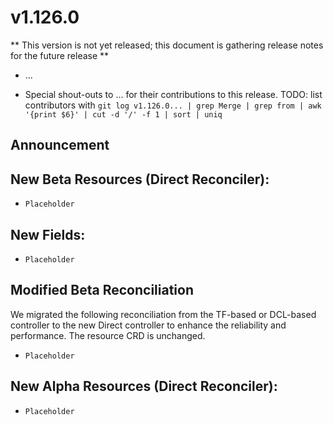 # v1.126.0

** This version is not yet released; this document is gathering release notes for the future release **

* ...

* Special shout-outs to ... for their contributions to this release.
TODO: list contributors with `git log v1.126.0... | grep Merge | grep from | awk '{print $6}' | cut -d '/' -f 1 | sort | uniq`

## Announcement 

## New Beta Resources (Direct Reconciler):

* `Placeholder`

## New Fields:

* `Placeholder`

## Modified Beta Reconciliation

We migrated the following reconciliation from the TF-based or DCL-based controller to the new Direct controller to enhance the reliability and performance. The resource CRD is unchanged.

* `Placeholder`

## New Alpha Resources (Direct Reconciler):

* `Placeholder`
